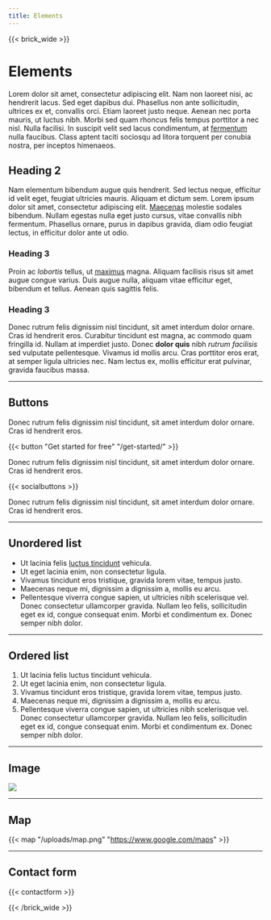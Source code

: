 ```yaml
---
title: Elements
---
```

{{< brick_wide >}}

# Elements

Lorem dolor sit amet, consectetur adipiscing elit. Nam non laoreet nisi, ac hendrerit lacus. Sed eget dapibus dui. Phasellus non ante sollicitudin, ultrices ex et, convallis orci. Etiam laoreet justo neque. Aenean nec porta mauris, ut luctus nibh. Morbi sed quam rhoncus felis tempus porttitor a nec nisl. Nulla facilisi. In suscipit velit sed lacus condimentum, at [fermentum](https://www.google.com) nulla faucibus. Class aptent taciti sociosqu ad litora torquent per conubia nostra, per inceptos himenaeos. 

## Heading 2

Nam elementum bibendum augue quis hendrerit. Sed lectus neque, efficitur id velit eget, feugiat ultricies mauris. Aliquam et dictum sem. Lorem ipsum dolor sit amet, consectetur adipiscing elit. [Maecenas](https://www.google.com) molestie sodales bibendum. Nullam egestas nulla eget justo cursus, vitae convallis nibh fermentum. Phasellus ornare, purus in dapibus gravida, diam odio feugiat lectus, in efficitur dolor ante ut odio.

### Heading 3

Proin ac *lobortis* tellus, ut [maximus](https://www.google.com) magna. Aliquam facilisis risus sit amet augue congue varius. Duis augue nulla, aliquam vitae efficitur eget, bibendum et tellus. Aenean quis sagittis felis. 

### Heading 3

Donec rutrum felis dignissim nisl tincidunt, sit amet interdum dolor ornare. Cras id hendrerit eros. Curabitur tincidunt est magna, ac commodo quam fringilla id. Nullam at imperdiet justo. Donec **dolor quis** nibh *rutrum facilisis* sed vulputate pellentesque. Vivamus id mollis arcu. Cras porttitor eros erat, at semper ligula ultricies nec. Nam lectus ex, mollis efficitur erat pulvinar, gravida faucibus massa.

---

## Buttons

Donec rutrum felis dignissim nisl tincidunt, sit amet interdum dolor ornare. Cras id hendrerit eros.

{{< button "Get started for free" "/get-started/" >}}

Donec rutrum felis dignissim nisl tincidunt, sit amet interdum dolor ornare. Cras id hendrerit eros.

{{< socialbuttons >}}

Donec rutrum felis dignissim nisl tincidunt, sit amet interdum dolor ornare. Cras id hendrerit eros.

---

## Unordered list 

- Ut lacinia felis [luctus tincidunt](https://www.google.com) vehicula. 
- Ut eget lacinia enim, non consectetur ligula. 
- Vivamus tincidunt eros tristique, gravida lorem vitae, tempus justo. 
- Maecenas neque mi, dignissim a dignissim a, mollis eu arcu. 
- Pellentesque viverra congue sapien, ut ultricies nibh scelerisque vel. Donec consectetur ullamcorper gravida. Nullam leo felis, sollicitudin eget ex id, congue consequat enim. Morbi et condimentum ex. Donec semper nibh dolor.

---

## Ordered list 

1. Ut lacinia felis luctus tincidunt vehicula. 
1. Ut eget lacinia enim, non consectetur ligula. 
1. Vivamus tincidunt eros tristique, gravida lorem vitae, tempus justo. 
1. Maecenas neque mi, dignissim a dignissim a, mollis eu arcu. 
1. Pellentesque viverra congue sapien, ut ultricies nibh scelerisque vel. Donec consectetur ullamcorper gravida. Nullam leo felis, sollicitudin eget ex id, congue consequat enim. Morbi et condimentum ex. Donec semper nibh dolor.

---

## Image

![](/uploads/image-placeholder.png)

---

## Map

{{< map "/uploads/map.png" "https://www.google.com/maps" >}}

---

## Contact form

{{< contactform >}}

{{< /brick_wide >}}